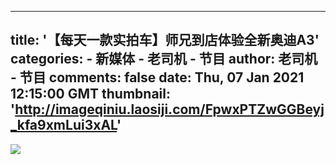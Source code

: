 
---
title: '【每天一款实拍车】师兄到店体验全新奥迪A3'
categories: 
    - 新媒体
    - 老司机 - 节目
author: 老司机 - 节目
comments: false
date: Thu, 07 Jan 2021 12:15:00 GMT
thumbnail: 'http://imageqiniu.laosiji.com/FpwxPTZwGGBeyj_kfa9xmLui3xAL'
---

<div>   
<img src="http://imageqiniu.laosiji.com/FpwxPTZwGGBeyj_kfa9xmLui3xAL" referrerpolicy="no-referrer">  
</div>
            